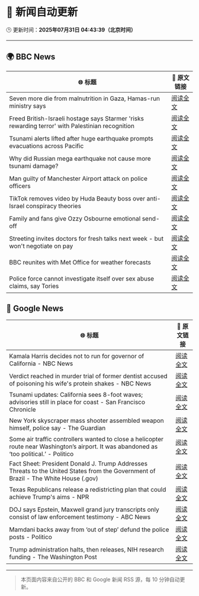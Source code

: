 # 🧠 新闻自动更新

🕒 更新时间：**2025年07月31日 04:43:39（北京时间）**

---

## 🌍 BBC News

| 🌐 标题 | 🔗 原文链接 |
|--------|-------------|
| Seven more die from malnutrition in Gaza, Hamas-run ministry says | [阅读全文](https://www.bbc.com/news/articles/cx2x813jm0zo?at_medium=RSS&at_campaign=rss) |
| Freed British-Israeli hostage says Starmer 'risks rewarding terror' with Palestinian recognition | [阅读全文](https://www.bbc.com/news/articles/c336e2ren2no?at_medium=RSS&at_campaign=rss) |
| Tsunami alerts lifted after huge earthquake prompts evacuations across Pacific | [阅读全文](https://www.bbc.com/news/articles/c987dwrdl0zo?at_medium=RSS&at_campaign=rss) |
| Why did Russian mega earthquake not cause more tsunami damage? | [阅读全文](https://www.bbc.com/news/articles/c0l6pj7kjg7o?at_medium=RSS&at_campaign=rss) |
| Man guilty of Manchester Airport attack on police officers | [阅读全文](https://www.bbc.com/news/articles/c5y9y37eyddo?at_medium=RSS&at_campaign=rss) |
| TikTok removes video by Huda Beauty boss over anti-Israel conspiracy theories | [阅读全文](https://www.bbc.com/news/articles/c93d7qlp974o?at_medium=RSS&at_campaign=rss) |
| Family and fans give Ozzy Osbourne emotional send-off | [阅读全文](https://www.bbc.com/news/articles/cn5ew3x3963o?at_medium=RSS&at_campaign=rss) |
| Streeting invites doctors for fresh talks next week - but won't negotiate on pay | [阅读全文](https://www.bbc.com/news/articles/cdrkdp3xy17o?at_medium=RSS&at_campaign=rss) |
| BBC reunites with Met Office for weather forecasts | [阅读全文](https://www.bbc.com/news/articles/crm4z8mple3o?at_medium=RSS&at_campaign=rss) |
| Police force cannot investigate itself over sex abuse claims, say Tories | [阅读全文](https://www.bbc.com/news/articles/ckgd07n3565o?at_medium=RSS&at_campaign=rss) |

## 📰 Google News

| 🌐 标题 | 🔗 原文链接 |
|--------|-------------|
| Kamala Harris decides not to run for governor of California - NBC News | [阅读全文](https://news.google.com/rss/articles/CBMiqwFBVV95cUxPU3E2cEdmYXd3eDZ4a1JTSHRHSXBHTjhkS3pJRmZHelphUGlzWnJPYUQ3SV84Nk1mcXR1Vm8xTmR2dkFBOG9kb3ZTMlpCN0lWV1pDa3dDV0FXbVRYczVCRDZzZEl4MFVwaHp2MU05UlJaRjRjM0hMZFdVNmZqR25LbVQwUmpHaGtJZzc4bHRDSURkeWc2YlpQWTEtdXpFSTFjenNwWmRIZ1F1Ync?oc=5) |
| Verdict reached in murder trial of former dentist accused of poisoning his wife's protein shakes - NBC News | [阅读全文](https://news.google.com/rss/articles/CBMirwFBVV95cUxQbDJkYWhrT2lkdHJLRjhIcjRVUnBlbDZqQkFNSDZiUExiVnZLREEwMVNGU1VCNU5obVExYllJM1h1NkhtZU5jd0FUS3U5UW1wVmlUN2gtdjVIY3JDWGprNlJpejFmUDZBenRod3p3ci1SNEh5XzFJQ2hOZmhJSFNwUXFneVFNUTg3N1cyWFpkbWVkRjYxU2g1MDNHc0pUM3JTclRWYjBBU1JnYm9Za2Rv0gFWQVVfeXFMUEpoYzN3bkwtMDBHVndtVW1hYVpheG1QcEdvaUpIOWI1aHYxOXc2bW8tNUEtQmtrWnJiNzE1ZmNVVTd4eW5IRlR0SDVta2hwMXdJRlczRGc?oc=5) |
| Tsunami updates: California sees 8-foot waves; advisories still in place for coast - San Francisco Chronicle | [阅读全文](https://news.google.com/rss/articles/CBMingFBVV95cUxQY0RLaXM5eEFYVzB5eldpTzNfM2hCN3cyc3dLUVFzVTJVYk5iQXJsaGxHRXpMNGVCREQ1bzAwRnN3ZG8zek04Rl9hdWhnOVgtVWVUbDFIUC1KTVVtV2c4NzdVSkFLaGsxczdrZDJYNVNyODg0QjJlQ3VZQUFvUDFBQmk4R1dFNGJWTzBfZDYtVkRhQ3VjNUpxWThGZ2VmUQ?oc=5) |
| New York skyscraper mass shooter assembled weapon himself, police say - The Guardian | [阅读全文](https://news.google.com/rss/articles/CBMigwFBVV95cUxQb2gwS2xFZ21USXRIQnloN1NROVlGQTFvdGt3QmZRQ2ctREEwWlRWcVUwU19iM0ZhLUtyWlNLcElsV25HNVNlSUhmc3Q1MF9IU2xKX1RnUnVHblZiVndPYlp2Ty04Q2ZzTFlybm9yT1RfU01Ta0k5eUxTN1RuRHhMdV9GOA?oc=5) |
| Some air traffic controllers wanted to close a helicopter route near Washington’s airport. It was abandoned as ‘too political.’ - Politico | [阅读全文](https://news.google.com/rss/articles/CBMimAFBVV95cUxPRlBnWnBmWG9CZXEzSGJDRUhJb2FlNzRsM1FJS01Yd2tGX2tLMEpCYi00RkV0Z2tuLWhCNWdaVzV5Wk04dmh4UTIzT1FSaW9Tdm9pTUdWR2ZNdXVaRUFPbExqbEZHeVc1OWRQYzFESkk0T2huckV5LTNfYjJpeTJBbFZpbFlEdjhlbHZySTh5NFpGODBfYk9rSw?oc=5) |
| Fact Sheet: President Donald J. Trump Addresses Threats to the United States from the Government of Brazil - The White House (.gov) | [阅读全文](https://news.google.com/rss/articles/CBMi5wFBVV95cUxNWVhIa3dWSHNVc2h2ZzVEZ0FqMmFZbFhjem9FemV1RTlINFF6LThpMXQ1WkMta0RpM3JEV2oybkNGUkcyMU0zUXAwcURPOUozZmdoUzNKektrVHc3RUdQYjRadFRsOHBUYmlqQnNRak5VbWpzZDAwb0dMcEl2RDZlOUxIMW1URVNKZjJwZjZhZzgzU0xoS2xQd21XeVVjczZjdVlPUEV2X2loVFoyajFZY2hKVTBlTFVUQzJQbUs5QWFJUWVnekxvZ3Q3UEdhSlRhb25wemc5V1kyWWJSLUJPaXZ2aEo0emc?oc=5) |
| Texas Republicans release a redistricting plan that could achieve Trump's aims - NPR | [阅读全文](https://news.google.com/rss/articles/CBMilgFBVV95cUxNbW5RcVAySmtLbGRTVElTdFFoWHVtdjk2N3lNb3pKMXZVd3h0VDJFRHQyR1BfM0x6MXJpWFZKOWFoQ3hlaHVENTFiNzFvcjUyRWRyeXpHZDNmNVh4VldpQm9hUmE3TUd2UWJyYUE0ZlYyYk5lVl9jQXdubXo1dnJvUnhqU2tfcFZmRFduelgzQUY3bXl2dVE?oc=5) |
| DOJ says Epstein, Maxwell grand jury transcripts only consist of law enforcement testimony - ABC News | [阅读全文](https://news.google.com/rss/articles/CBMioAFBVV95cUxQd1pzcUdSOVkxVlBYNmtmMGRqMDVCQ1BQU0ozXzJWUld3Y0NfWnJkUThuWDBaalFGS0lyaDI0ZDl2MnNVQjJxNG5rMHB4YnVjNmtBQ1UyTkViRkcxMm9jT0FMQl8yOVl2bTROWWM2VklORnBiR04zZUV2WkxSakVyWmdzYTdVOUlwUG53aWhWTzV0ck9CcFIzU2dwSndpcHRW0gGmAUFVX3lxTE1OSWxDOWNVQzFVWmRwam1EWm5sMGtzcVd4S3VvdGtEdEQ5MTZTdkJHaVE2dTZELUVfLTNWc0VDdGZYeGgyNXU5eDJuRnBIQTczN2FtT1ZpbjQ1MU1fTnJ3dmNIb2hxZy1LaGR1bDB4ZXpFbWQzR0N3cy1qWFR3MkpXRHZkWTdnbld0V3NNQjlWVGQ0R2YycHd6Nk5RZ0xQMXhka01VbXc?oc=5) |
| Mamdani backs away from ‘out of step’ defund the police posts - Politico | [阅读全文](https://news.google.com/rss/articles/CBMirgFBVV95cUxPSWpZb3ZHUExzS09ad3hESW1XUXF1dW90cEZxc0Z2anpCX21IQjZodkZTZTBqQk1SRGlhcDZCeDNfeEdaM193ZHpVTTZHQXR1VDVlb2llWHVHT1ZZR1JraEw0RGJSd2JNdjREeF9JdkNGdXBUY1doM3B2TUhfS1psWkRicVpUMjBveHJfelBYU284QnRkdTJqYkRKX1lkank4VFRkOTZoa2huR0l5Tmc?oc=5) |
| Trump administration halts, then releases, NIH research funding - The Washington Post | [阅读全文](https://news.google.com/rss/articles/CBMijAFBVV95cUxPeVZSN0thYXdwM2J6TllzMWJBTURxZHJQSUVadHYwTjNQMVFkRmZmOVlzWGd3ZXFoVHhiUGZMaG5CX2tkb0NWbzgtTXdzNDFXUXMzR2hoWm9kYjgxUmFTQzhzbThGS0UyajF5UTRmQXFScExiY1A2UnpmLXE0M2hCdndzckJQSUN0bkg5Qw?oc=5) |

---
> 本页面内容来自公开的 BBC 和 Google 新闻 RSS 源，每 10 分钟自动更新。